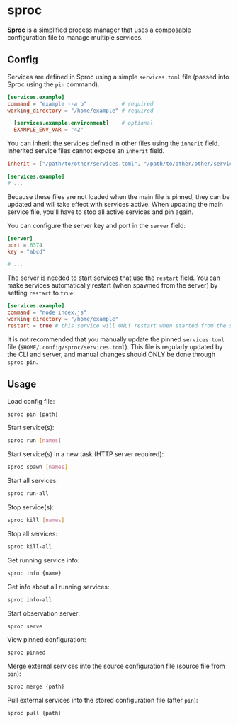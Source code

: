 # sproc

**Sproc** is a simplified process manager that uses a composable configuration file to manage multiple services.

## Config

Services are defined in Sproc using a simple `services.toml` file (passed into Sproc using the `pin` command).

```toml
[services.example]
command = "example --a b"           # required
working_directory = "/home/example" # required

  [services.example.environment]    # optional
  EXAMPLE_ENV_VAR = "42"
```

You can inherit the services defined in other files using the `inherit` field. Inherited service files cannot expose an `inherit` field.

```toml
inherit = ["/path/to/other/services.toml", "/path/to/other/other/services.toml"]

[services.example]
# ...
```

Because these files are not loaded when the main file is pinned, they can be updated and will take effect with services active. When updating the main service file, you'll have to stop all active services and pin again.

You can configure the server key and port in the `server` field:

```toml
[server]
port = 6374
key = "abcd"

# ...
```

The server is needed to start services that use the `restart` field. You can make services automatically restart (when spawned from the server) by setting `restart` to `true`:

```toml
[services.example]
command = "node index.js"
working_directory = "/home/example"
restart = true # this service will ONLY restart when started from the server
```

It is not recommended that you manually update the pinned `services.toml` file (`$HOME/.config/sproc/services.toml`). This file is regularly updated by the CLI and server, and manual changes should ONLY be done through `sproc pin`.

## Usage

Load config file:

```bash
sproc pin {path}
```

Start service(s):

```bash
sproc run [names]
```

Start service(s) in a new task (HTTP server required):

```bash
sproc spawn [names]
```

Start all services:

```bash
sproc run-all
```

Stop service(s):

```bash
sproc kill [names]
```

Stop all services:

```bash
sproc kill-all
```

Get running service info:

```bash
sproc info {name}
```

Get info about all running services:

```bash
sproc info-all
```

Start observation server:

```bash
sproc serve
```

View pinned configuration:

```bash
sproc pinned
```

Merge external services into the source configuration file (source file from `pin`):

```bash
sproc merge {path}
```

Pull external services into the stored configuration file (after `pin`):

```bash
sproc pull {path}
```
